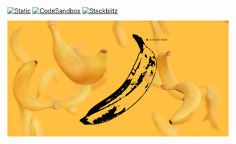 [![Static](https://img.shields.io/badge/demo-%23646CFF.svg?logo=html5&logoColor=white)](https://pmndrs.github.io/examples/flying-bananas)
[![CodeSandbox](https://img.shields.io/badge/codesandbox-040404?logo=codesandbox&logoColor=DBDBDB)](https://codesandbox.io/s/github/pmndrs/examples/tree/main/apps/flying-bananas)
[![Stackblitz](https://img.shields.io/badge/stackblitz-fff?logo=Stackblitz&logoColor=1389FD)](https://stackblitz.com/github/pmndrs/examples/tree/main/apps/flying-bananas)

![](thumbnail.png)

